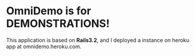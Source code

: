# OmniDemo is for DEMONSTRATIONS! #

This application is based on **Rails3.2**, and I deployed a instance on heroku app at omnidemo.heroku.com.


